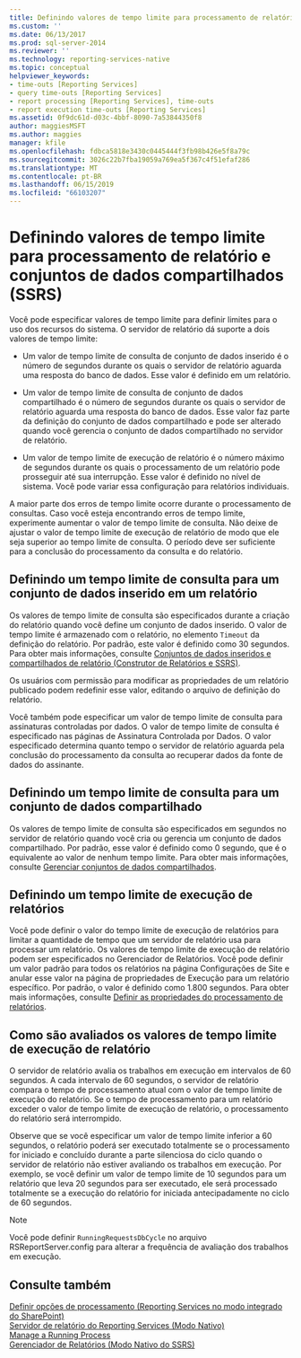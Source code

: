 ```yaml
---
title: Definindo valores de tempo limite para processamento de relatório e conjuntos de dados compartilhados (SSRS) | Microsoft Docs
ms.custom: ''
ms.date: 06/13/2017
ms.prod: sql-server-2014
ms.reviewer: ''
ms.technology: reporting-services-native
ms.topic: conceptual
helpviewer_keywords:
- time-outs [Reporting Services]
- query time-outs [Reporting Services]
- report processing [Reporting Services], time-outs
- report execution time-outs [Reporting Services]
ms.assetid: 0f9dc61d-d03c-4bbf-8090-7a53844350f8
author: maggiesMSFT
ms.author: maggies
manager: kfile
ms.openlocfilehash: fdbca5818e3430c0445444f3fb98b426e5f8a79c
ms.sourcegitcommit: 3026c22b7fba19059a769ea5f367c4f51efaf286
ms.translationtype: MT
ms.contentlocale: pt-BR
ms.lasthandoff: 06/15/2019
ms.locfileid: "66103207"
---
```

# <a name="setting-time-out-values-for-report-and-shared-dataset-processing-ssrs"></a>Definindo valores de tempo limite para processamento de relatório e conjuntos de dados compartilhados (SSRS)
  Você pode especificar valores de tempo limite para definir limites para o uso dos recursos do sistema. O servidor de relatório dá suporte a dois valores de tempo limite:  
  
-   Um valor de tempo limite de consulta de conjunto de dados inserido é o número de segundos durante os quais o servidor de relatório aguarda uma resposta do banco de dados. Esse valor é definido em um relatório.  
  
-   Um valor de tempo limite de consulta de conjunto de dados compartilhado é o número de segundos durante os quais o servidor de relatório aguarda uma resposta do banco de dados. Esse valor faz parte da definição do conjunto de dados compartilhado e pode ser alterado quando você gerencia o conjunto de dados compartilhado no servidor de relatório.  
  
-   Um valor de tempo limite de execução de relatório é o número máximo de segundos durante os quais o processamento de um relatório pode prosseguir até sua interrupção. Esse valor é definido no nível de sistema. Você pode variar essa configuração para relatórios individuais.  
  
 A maior parte dos erros de tempo limite ocorre durante o processamento de consultas. Caso você esteja encontrando erros de tempo limite, experimente aumentar o valor de tempo limite de consulta. Não deixe de ajustar o valor de tempo limite de execução de relatório de modo que ele seja superior ao tempo limite de consulta. O período deve ser suficiente para a conclusão do processamento da consulta e do relatório.  
  
## <a name="setting-a-query-time-out-for-an-embedded-dataset-in-a-report"></a>Definindo um tempo limite de consulta para um conjunto de dados inserido em um relatório  
 Os valores de tempo limite de consulta são especificados durante a criação do relatório quando você define um conjunto de dados inserido. O valor de tempo limite é armazenado com o relatório, no elemento `Timeout` da definição do relatório. Por padrão, este valor é definido como 30 segundos. Para obter mais informações, consulte [Conjuntos de dados inseridos e compartilhados de relatório &#40;Construtor de Relatórios e SSRS&#41;](../report-data/report-embedded-datasets-and-shared-datasets-report-builder-and-ssrs.md).  
  
 Os usuários com permissão para modificar as propriedades de um relatório publicado podem redefinir esse valor, editando o arquivo de definição do relatório.  
  
 Você também pode especificar um valor de tempo limite de consulta para assinaturas controladas por dados. O valor de tempo limite de consulta é especificado nas páginas de Assinatura Controlada por Dados. O valor especificado determina quanto tempo o servidor de relatório aguarda pela conclusão do processamento da consulta ao recuperar dados da fonte de dados do assinante.  
  
## <a name="setting-a-query-time-out-for-a-shared-dataset"></a>Definindo um tempo limite de consulta para um conjunto de dados compartilhado  
 Os valores de tempo limite de consulta são especificados em segundos no servidor de relatório quando você cria ou gerencia um conjunto de dados compartilhado. Por padrão, esse valor é definido como 0 segundo, que é o equivalente ao valor de nenhum tempo limite. Para obter mais informações, consulte [Gerenciar conjuntos de dados compartilhados](../report-data/manage-shared-datasets.md).  
  
## <a name="setting-a-report-execution-time-out"></a>Definindo um tempo limite de execução de relatórios  
 Você pode definir o valor do tempo limite de execução de relatórios para limitar a quantidade de tempo que um servidor de relatório usa para processar um relatório. Os valores de tempo limite de execução de relatório podem ser especificados no Gerenciador de Relatórios. Você pode definir um valor padrão para todos os relatórios na página Configurações de Site e anular esse valor na página de propriedades de Execução para um relatório específico. Por padrão, o valor é definido como 1.800 segundos. Para obter mais informações, consulte [Definir as propriedades do processamento de relatórios](set-report-processing-properties.md).  
  
## <a name="how-report-execution-time-out-values-are-evaluated"></a>Como são avaliados os valores de tempo limite de execução de relatório  
 O servidor de relatório avalia os trabalhos em execução em intervalos de 60 segundos. A cada intervalo de 60 segundos, o servidor de relatório compara o tempo de processamento atual com o valor de tempo limite de execução do relatório. Se o tempo de processamento para um relatório exceder o valor de tempo limite de execução de relatório, o processamento do relatório será interrompido.  
  
 Observe que se você especificar um valor de tempo limite inferior a 60 segundos, o relatório poderá ser executado totalmente se o processamento for iniciado e concluído durante a parte silenciosa do ciclo quando o servidor de relatório não estiver avaliando os trabalhos em execução. Por exemplo, se você definir um valor de tempo limite de 10 segundos para um relatório que leva 20 segundos para ser executado, ele será processado totalmente se a execução do relatório for iniciada antecipadamente no ciclo de 60 segundos.  
  
> [!NOTE]  
>  Você pode definir `RunningRequestsDbCycle` no arquivo RSReportServer.config para alterar a frequência de avaliação dos trabalhos em execução.  
  
## <a name="see-also"></a>Consulte também  
 [Definir opções de processamento &#40;Reporting Services no modo integrado do SharePoint&#41;](../set-processing-options-reporting-services-in-sharepoint-integrated-mode.md)   
 [Servidor de relatório do Reporting Services &#40;Modo Nativo&#41;](reporting-services-report-server-native-mode.md)   
 [Manage a Running Process](../subscriptions/manage-a-running-process.md)   
 [Gerenciador de Relatórios &#40;Modo Nativo do SSRS&#41;](../report-manager-ssrs-native-mode.md)  
  
  
